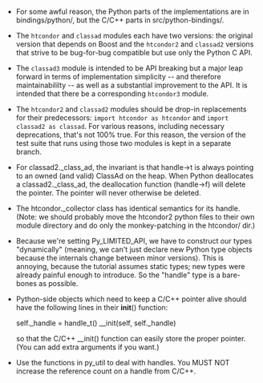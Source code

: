- For some awful reason, the Python parts of the implementations are in
  bindings/python/, but the C/C++ parts in src/python-bindings/.

- The `htcondor` and `classad` modules each have two versions: the original
  version that depends on Boost and the `htcondor2` and `classad2` versions
  that strive to be bug-for-bug compatible but use only the Python C API.

- The `classad3` module is intended to be API breaking but a major leap
  forward in terms of implementation simplicity -- and therefore
  maintainabililty -- as well as a substantial improvement to the API.
  It is intended that there be a corresponding `htcondor3` module.

- The `htcondor2` and `classad2` modules should be drop-in replacements
  for their predecessors: `import htcondor as htcondor` and
  `import classad2 as classad`.  For various reasons, including necessary
  deprecations, that's not 100% true.  For this reason, the version of
  the test suite that runs using those two modules is kept in a separate
  branch.

- For classad2._class_ad, the invariant is that handle->t is always pointing
  to an owned (and valid) ClassAd on the heap.  When Python deallocates a
  classad2._class_ad, the deallocation function (handle->f) will delete the
  pointer.  The pointer will never otherwise be deleted.

- The htcondor._collector class has identical semantics for its handle.
  (Note: we should probably move the htcondor2 python files to their own
  module directory and do only the monkey-patching in the htcondor/ dir.)

- Because we're setting Py_LIMITED_API, we have to construct our types
  "dynamically" (meaning, we can't just declare new Python type objects
  because the internals change between minor versions).  This is annoying,
  because the tutorial assumes static types; new types were already painful
  enough to introduce.  So the "handle" type is a bare-bones as possible.

- Python-side objects which need to keep a C/C++ pointer alive should have
  the following lines in their __init__() function:

    self._handle = handle_t()
    _<typename>_init(self, self._handle)

  so that the C/C++ _<typename>_init() function can easily store the
  proper pointer.  (You can add extra arguments if you want.)

- Use the functions in py_util to deal with handles.  You MUST NOT
  increase the reference count on a handle from C/C++.
